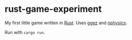 # rust-game-experiment

My first little game written in [Rust](https://www.rust-lang.org). Uses [ggez](https://github.com/ggez/ggez) and [nphysics](https://github.com/sebcrozet/nphysics).

Run with `cargo run`.
